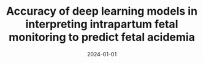 ---
layout: publication
authors: "McCoy, J. A., Wan, G., Levine, L. D., Teel, J., Holmes, J., & La Cava, W."
date: 2024-01-01
publication: American Journal of Obstetrics and Gynecology (AJOG)
link: "https://www.ajog.org/article/S0002-9378(23)01069-4/fulltext"
title: "Accuracy of deep learning models in interpreting intrapartum fetal monitoring to predict fetal acidemia" 
pdf: https://www.ajog.org/action/showPdf?pii=S0002-9378%2823%2901069-4
tags:
    - applications
    - autoML
---